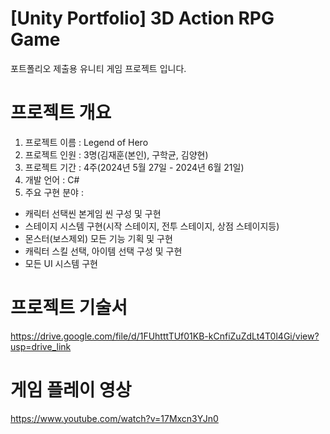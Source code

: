 # [Unity Portfolio] 3D Action RPG Game

포트폴리오 제출용 유니티 게임 프로젝트 입니다.

# 프로젝트 개요
1. 프로젝트 이름 : Legend of Hero
2. 프로젝트 인원 : 3명(김재훈(본인), 구학균, 김양현)
3.  프로젝트 기간 : 4주(2024년 5월 27일 - 2024년 6월 21일)
4.  개발 언어 : C#
5.   주요 구현 분야 :
- 캐릭터 선택씬 본게임 씬 구성 및 구현
- 스테이지 시스템 구현(시작 스테이지, 전투 스테이지, 상점 스테이지등)
- 몬스터(보스제외) 모든 기능 기획 및 구현
- 캐릭터 스킬 선택, 아이템 선택 구성 및 구현
- 모든 UI 시스템 구현
# 프로젝트 기술서
https://drive.google.com/file/d/1FUhtttTUf01KB-kCnfiZuZdLt4T0l4Gi/view?usp=drive_link
# 게임 플레이 영상
https://www.youtube.com/watch?v=17Mxcn3YJn0
